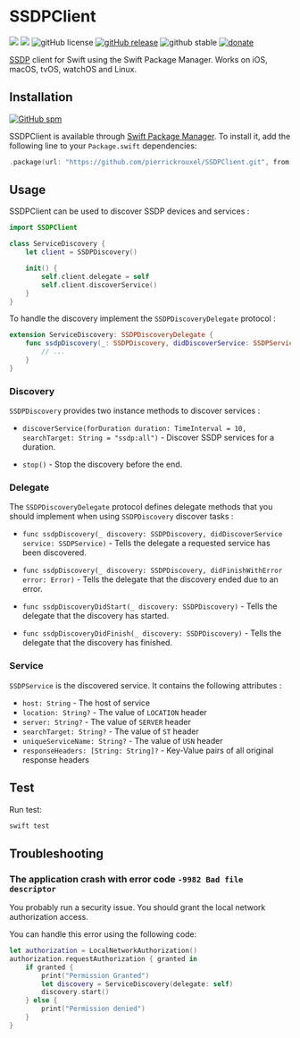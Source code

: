 # SSDPClient

![](https://img.shields.io/badge/swift-5.3-orange.svg) ![](https://img.shields.io/badge/plataforms-iOS%20%7C%20macOS%20%7C%20tvOS%20%7C%20watchOS%20%7C%20linux-lightgrey.svg) ![gitHub license](https://img.shields.io/badge/license-MIT-blue.svg) [![gitHub release](https://img.shields.io/badge/version-v0.2.3-brightgreen.svg)](https://github.com/pierrickrouxel/SSDPClient/releases) ![github stable](https://img.shields.io/badge/stable-true-brightgreen.svg) [![donate](https://img.shields.io/badge/donate-buy%20me%20a%20coffee-yellow?logo=buy-me-a-coffee)](https://www.buymeacoffee.com/pierrickrouxel)

[SSDP](https://en.wikipedia.org/wiki/Simple_Service_Discovery_Protocol) client for Swift using the Swift Package Manager. Works on iOS, macOS, tvOS, watchOS and Linux.

## Installation

[![GitHub spm](https://img.shields.io/badge/spm-supported-brightgreen.svg)](https://swift.org/package-manager/)

SSDPClient is available through [Swift Package Manager](https://swift.org/package-manager/). To install it, add the following line to your `Package.swift` dependencies:

```swift
.package(url: "https://github.com/pierrickrouxel/SSDPClient.git", from: "0.2.3")
```

## Usage

SSDPClient can be used to discover SSDP devices and services :

```swift
import SSDPClient

class ServiceDiscovery {
    let client = SSDPDiscovery()

    init() {
        self.client.delegate = self
        self.client.discoverService()
    }
}
```

To handle the discovery implement the `SSDPDiscoveryDelegate` protocol :

```swift
extension ServiceDiscovery: SSDPDiscoveryDelegate {
    func ssdpDiscovery(_: SSDPDiscovery, didDiscoverService: SSDPService) {
        // ...
    }
}
```

### Discovery

`SSDPDiscovery` provides two instance methods to discover services :

- `discoverService(forDuration duration: TimeInterval = 10, searchTarget: String = "ssdp:all")` - Discover SSDP services for a duration.

- `stop()` - Stop the discovery before the end.

### Delegate

The `SSDPDiscoveryDelegate` protocol defines delegate methods that you should implement when using `SSDPDiscovery` discover tasks :

- `func ssdpDiscovery(_ discovery: SSDPDiscovery, didDiscoverService service: SSDPService)` - Tells the delegate a requested service has been discovered.

- `func ssdpDiscovery(_ discovery: SSDPDiscovery, didFinishWithError error: Error)` - Tells the delegate that the discovery ended due to an error.

- `func ssdpDiscoveryDidStart(_ discovery: SSDPDiscovery)` - Tells the delegate that the discovery has started.

- `func ssdpDiscoveryDidFinish(_ discovery: SSDPDiscovery)` - Tells the delegate that the discovery has finished.

### Service

`SSDPService` is the discovered service. It contains the following attributes :

- `host: String` - The host of service
- `location: String?` - The value of `LOCATION` header
- `server: String?` - The value of `SERVER` header
- `searchTarget: String?` - The value of `ST` header
- `uniqueServiceName: String?` - The value of `USN` header
- `responseHeaders: [String: String]?` - Key-Value pairs of all original response headers

## Test

Run test:

```swift
swift test
```

## Troubleshooting

### The application crash with error code `-9982 Bad file descriptor`

You probably run a security issue. You should grant the local network authorization access.

You can handle this error using the following code:

```swift
let authorization = LocalNetworkAuthorization()
authorization.requestAuthorization { granted in
    if granted {
        print("Permission Granted")
        let discovery = ServiceDiscovery(delegate: self)
        discovery.start()
    } else {
        print("Permission denied")
    }
}
```
